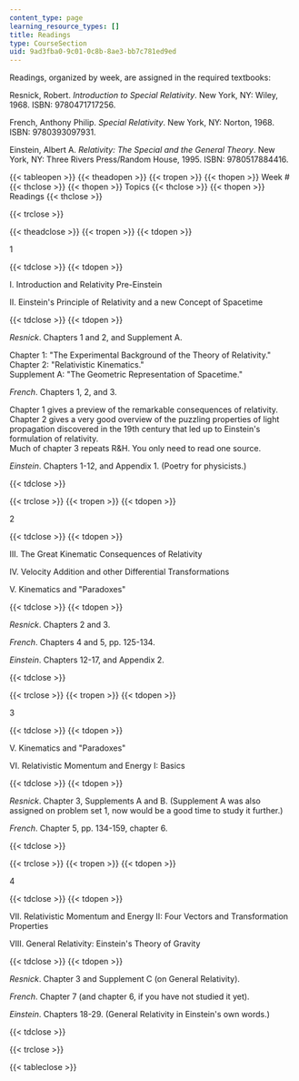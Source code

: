 ```yaml
---
content_type: page
learning_resource_types: []
title: Readings
type: CourseSection
uid: 9ad3fba0-9c01-0c8b-8ae3-bb7c781ed9ed
---
```


Readings, organized by week, are assigned in the required textbooks:

Resnick, Robert. _Introduction to Special Relativity_. New York, NY: Wiley, 1968. ISBN: 9780471717256.

French, Anthony Philip. _Special Relativity_. New York, NY: Norton, 1968. ISBN: 9780393097931.

Einstein, Albert A. _Relativity: The Special and the General Theory_. New York, NY: Three Rivers Press/Random House, 1995. ISBN: 9780517884416.

{{< tableopen >}}
{{< theadopen >}}
{{< tropen >}}
{{< thopen >}}
Week #
{{< thclose >}}
{{< thopen >}}
Topics
{{< thclose >}}
{{< thopen >}}
Readings
{{< thclose >}}

{{< trclose >}}

{{< theadclose >}}
{{< tropen >}}
{{< tdopen >}}


1


{{< tdclose >}}
{{< tdopen >}}


I. Introduction and Relativity Pre-Einstein

II. Einstein's Principle of Relativity and a new Concept of Spacetime


{{< tdclose >}}
{{< tdopen >}}


_Resnick_. Chapters 1 and 2, and Supplement A.

Chapter 1: "The Experimental Background of the Theory of Relativity."  
Chapter 2: "Relativistic Kinematics."  
Supplement A: "The Geometric Representation of Spacetime."

_French_. Chapters 1, 2, and 3.

Chapter 1 gives a preview of the remarkable consequences of relativity.  
Chapter 2 gives a very good overview of the puzzling properties of light propagation discovered in the 19th century that led up to Einstein's formulation of relativity.  
Much of chapter 3 repeats R&H. You only need to read one source.

_Einstein_. Chapters 1-12, and Appendix 1. (Poetry for physicists.)


{{< tdclose >}}

{{< trclose >}}
{{< tropen >}}
{{< tdopen >}}


2


{{< tdclose >}}
{{< tdopen >}}


III. The Great Kinematic Consequences of Relativity

IV. Velocity Addition and other Differential Transformations

V. Kinematics and "Paradoxes"


{{< tdclose >}}
{{< tdopen >}}


_Resnick_. Chapters 2 and 3.

_French_. Chapters 4 and 5, pp. 125-134.

_Einstein_. Chapters 12-17, and Appendix 2.


{{< tdclose >}}

{{< trclose >}}
{{< tropen >}}
{{< tdopen >}}


3


{{< tdclose >}}
{{< tdopen >}}


V. Kinematics and "Paradoxes"

VI. Relativistic Momentum and Energy I: Basics


{{< tdclose >}}
{{< tdopen >}}


_Resnick_. Chapter 3, Supplements A and B. (Supplement A was also assigned on problem set 1, now would be a good time to study it further.)

_French_. Chapter 5, pp. 134-159, chapter 6.


{{< tdclose >}}

{{< trclose >}}
{{< tropen >}}
{{< tdopen >}}


4


{{< tdclose >}}
{{< tdopen >}}


VII. Relativistic Momentum and Energy II: Four Vectors and Transformation Properties

VIII. General Relativity: Einstein's Theory of Gravity


{{< tdclose >}}
{{< tdopen >}}


_Resnick_. Chapter 3 and Supplement C (on General Relativity).

_French_. Chapter 7 (and chapter 6, if you have not studied it yet).

_Einstein_. Chapters 18-29. (General Relativity in Einstein's own words.)


{{< tdclose >}}

{{< trclose >}}

{{< tableclose >}}